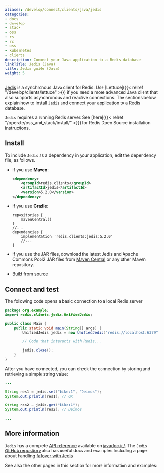 ```yaml
---
aliases: /develop/connect/clients/java/jedis
categories:
- docs
- develop
- stack
- oss
- rs
- rc
- oss
- kubernetes
- clients
description: Connect your Java application to a Redis database
linkTitle: Jedis (Java)
title: Jedis guide (Java)
weight: 5
---
```


[Jedis](https://github.com/redis/jedis) is a synchronous Java client for Redis.
Use [Lettuce]({{< relref "/develop/clients/lettuce" >}}) if you need
a more advanced Java client that also supports asynchronous and reactive connections.
The sections below explain how to install `Jedis` and connect your application
to a Redis database.

`Jedis` requires a running Redis server. See [here]({{< relref "/operate/oss_and_stack/install/" >}}) for Redis Open Source installation instructions.

## Install

To include `Jedis` as a dependency in your application, edit the dependency file, as follows.

* If you use **Maven**:   

  ```xml
  <dependency>
      <groupId>redis.clients</groupId>
      <artifactId>jedis</artifactId>
      <version>5.2.0</version>
  </dependency>
  ```

* If you use **Gradle**: 

  ```
  repositories {
      mavenCentral()
  }
  //...
  dependencies {
      implementation 'redis.clients:jedis:5.2.0'
      //...
  }
  ```

* If you use the JAR files, download the latest Jedis and Apache Commons Pool2 JAR files from [Maven Central](https://central.sonatype.com/) or any other Maven repository.

* Build from [source](https://github.com/redis/jedis)


## Connect and test

The following code opens a basic connection to a local Redis server:

```java
package org.example;
import redis.clients.jedis.UnifiedJedis;

public class Main {
    public static void main(String[] args) {
        UnifiedJedis jedis = new UnifiedJedis("redis://localhost:6379");

        // Code that interacts with Redis...

        jedis.close();
    }
}
```

After you have connected, you can check the connection by storing and
retrieving a simple string value:

```java
...

String res1 = jedis.set("bike:1", "Deimos");
System.out.println(res1); // OK

String res2 = jedis.get("bike:1");
System.out.println(res2); // Deimos

...
```

## More information

`Jedis` has a complete [API reference](https://www.javadoc.io/doc/redis.clients/jedis/latest/index.html) available on [javadoc.io/](https://javadoc.io/).
The `Jedis` [GitHub repository](https://github.com/redis/jedis) also has useful docs
and examples including a page about handling
[failover with Jedis](https://github.com/redis/jedis/blob/master/docs/failover.md)

See also the other pages in this section for more information and examples:
